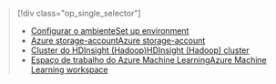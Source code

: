 > [!div class="op_single_selector"]
> * [<span data-ttu-id="2dad7-101">Configurar o ambiente</span><span class="sxs-lookup"><span data-stu-id="2dad7-101">Set up environment</span></span>](../articles/machine-learning/machine-learning-data-science-environment-setup.md)
> * [<span data-ttu-id="2dad7-102">Azure storage-account</span><span class="sxs-lookup"><span data-stu-id="2dad7-102">Azure storage-account</span></span>](../articles/storage/common/storage-create-storage-account.md)
> * [<span data-ttu-id="2dad7-103">Cluster do HDInsight (Hadoop)</span><span class="sxs-lookup"><span data-stu-id="2dad7-103">HDInsight (Hadoop) cluster</span></span>](../articles/machine-learning/machine-learning-data-science-customize-hadoop-cluster.md)
> * [<span data-ttu-id="2dad7-104">Espaço de trabalho do Azure Machine Learning</span><span class="sxs-lookup"><span data-stu-id="2dad7-104">Azure Machine Learning workspace</span></span>](../articles/machine-learning/machine-learning-create-workspace.md)
> 
> 

